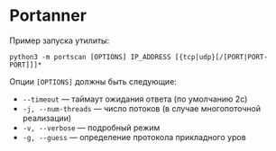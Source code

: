 # Portanner
Пример запуска утилиты:

`python3 -m portscan [OPTIONS] IP_ADDRESS [{tcp|udp}[/[PORT|PORT-PORT]]]*`


Опции `[OPTIONS]` должны быть следующие:
* `--timeout` — таймаут ожидания ответа (по умолчанию 2с)
* `-j, --num-threads` — число потоков (в случае многопоточной реализации)
* `-v, --verbose` — подробный режим
* `-g, --guess` — определение протокола прикладного уров

